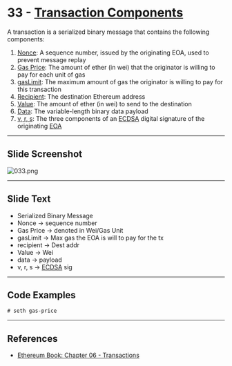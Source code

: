 # 33 - [Transaction Components](Transaction%20Components.md)

A transaction is a serialized binary message that contains the following components:
1. [Nonce](Nonce.md): A sequence number, issued by the originating EOA, used to prevent message replay
2. [Gas Price](Gas%20Price.md): The amount of ether (in wei) that the originator is willing to pay for each unit of gas
3. [gasLimit](gasLimit.md): The maximum amount of gas the originator is willing to pay for this transaction
4. [Recipient](Recipient.md): The destination Ethereum address
5. [Value](Value.md): The amount of ether (in wei) to send to the destination
6. [Data](Data.md): The variable-length binary data payload
7. [v, r, s](v,%20r,%20s.md): The three components of an [ECDSA](ECDSA.md) digital signature of the originating [EOA](EOA.md)

___
## Slide Screenshot
![033.png](../images/ethereum101/033.png)
___
## Slide Text
- Serialized Binary Message
- Nonce -> sequence number
- Gas Price -> denoted in Wei/Gas Unit
- gasLimit -> Max gas the EOA is will to pay for the tx
- recipient -> Dest addr
- Value -> Wei
- data -> payload
- v, r, s -> [ECDSA](ECDSA.md) sig 
___
## Code Examples
`# seth gas-price`

___
## References
- [Ethereum Book: Chapter 06 - Transactions](https://github.com/ethereumbook/ethereumbook/blob/develop/06transactions.asciidoc)

